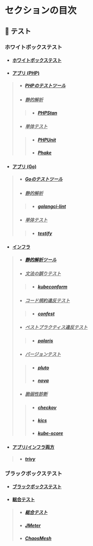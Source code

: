 

# セクションの目次

## 🧪 テスト

### ホワイトボックステスト

* #### [︎ホワイトボックステスト](https://hiroki-it.github.io/tech-notebook/testing/testing_whitebox.html)

* #### <u>︎アプリ (PHP)</u>
> * ##### [︎PHPのテストツール](https://hiroki-it.github.io/tech-notebook/testing/testing_whitebox_application_php.html)
> * ##### <u>静的解析</u>
> > * ##### [PHPStan](https://hiroki-it.github.io/tech-notebook/testing/testing_whitebox_application_php_lint_phpstan.html)
> * ##### <u>︎単体テスト</u>
> > * ##### [PHPUnit](https://hiroki-it.github.io/tech-notebook/testing/testing_whitebox_application_php_unit_phpunit.html)
> > * ##### [Phake](https://hiroki-it.github.io/tech-notebook/testing/testing_whitebox_application_php_unit_phake.html)

* #### <u>︎アプリ (Go)</u>
> * ##### [︎Goのテストツール](https://hiroki-it.github.io/tech-notebook/testing/testing_whitebox_application_go.html)
> * ##### <u>静的解析</u>
> > * ##### [golangci-lint](https://hiroki-it.github.io/tech-notebook/testing/testing_whitebox_application_go_lint_golangci_lint.html)
> * ##### <u>︎単体テスト</u>
> > * ##### [testify](https://hiroki-it.github.io/tech-notebook/testing/testing_whitebox_application_go_unit_testify.html)

* #### <u>インフラ</u>
> * ##### [静的解析ツール](https://hiroki-it.github.io/tech-notebook/testing/testing_whitebox_infrastructure_lint.html)
> * ##### <u>文法の誤りテスト</u>
> > * ##### [kubeconform](https://hiroki-it.github.io/tech-notebook/testing/testing_whitebox_infrastructure_lint_kubeconform.html)
> * ##### <u>コード規約違反テスト</u>
> > * ##### [confest](https://hiroki-it.github.io/tech-notebook/testing/testing_whitebox_infrastructure_lint_confest.html)
> * ##### <u>ベストプラクティス違反テスト</u>
> > * ##### [polaris](https://hiroki-it.github.io/tech-notebook/testing/testing_whitebox_infrastructure_lint_polaris.html)
> * ##### <u>バージョンテスト</u>
> > * ##### [pluto](https://hiroki-it.github.io/tech-notebook/testing/testing_whitebox_infrastructure_lint_pluto.html)
> > * ##### [nova](https://hiroki-it.github.io/tech-notebook/testing/testing_whitebox_infrastructure_lint_nova.html)
> * ##### <u>脆弱性診断</u>
> > * ##### [checkov](https://hiroki-it.github.io/tech-notebook/testing/testing_whitebox_infrastructure_lint_checkov.html)
> > * ##### [kics](https://hiroki-it.github.io/tech-notebook/testing/testing_whitebox_infrastructure_lint_kics.html)
> > * ##### [kube-score](https://hiroki-it.github.io/tech-notebook/testing/testing_whitebox_infrastructure_lint_kube_score.html)

* #### <u>アプリ/インフラ両方</u>
> * ##### [trivy](https://hiroki-it.github.io/tech-notebook/testing/testing_whitebox_infrastructure_lint_trivy.html)

### ブラックボックステスト

* #### [︎ブラックボックステスト](https://hiroki-it.github.io/tech-notebook/testing/testing_blackbox.html)

* #### <u>総合テスト</u>
> * ##### [︎総合テスト](https://hiroki-it.github.io/tech-notebook/testing/testing_blackbox_system_test.html)
> * ##### [︎JMeter](https://hiroki-it.github.io/tech-notebook/testing/testing_blackbox_system_test_jmeter.html)
> * ##### [ChaosMesh](https://hiroki-it.github.io/tech-notebook/testing/testing_blackbox_system_test_chaos_mesh.html)

<br>
